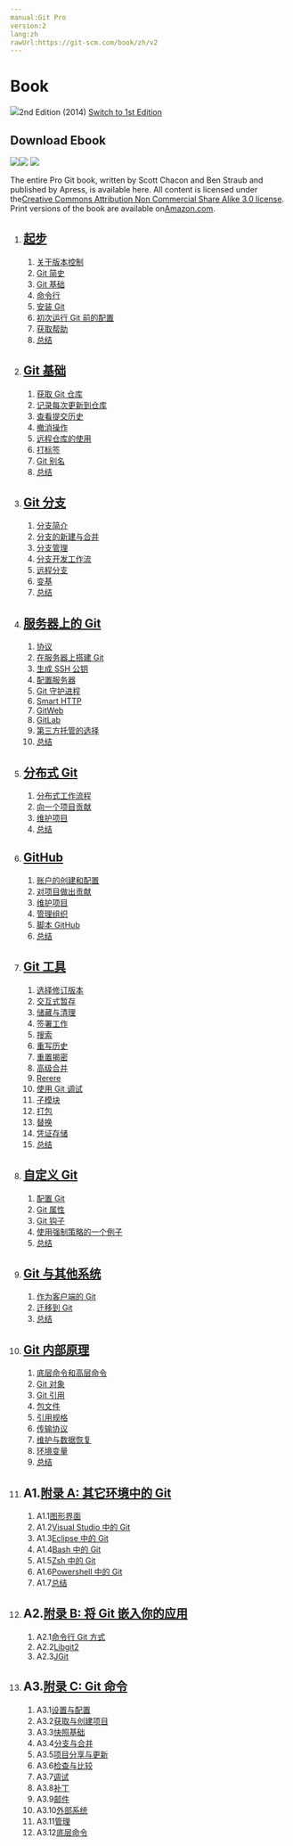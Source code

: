 ```yaml
---
manual:Git Pro
version:2
lang:zh
rawUrl:https://git-scm.com/book/zh/v2
---
```



# Book
![](%478.png "")2nd Edition (2014)
[Switch to 1st Edition](%484 "")

## Download Ebook
[![](%474.png "")](%485 "")[![](%475.png "")](%486 "")
[![](%477.png "")](%487 "")




The entire Pro Git book, written by Scott Chacon and Ben Straub and published by Apress, is available here. All content is licensed under the[Creative Commons Attribution Non Commercial Share Alike 3.0 license](%488 ""). Print versions of the book are available on[Amazon.com](%489 "").


1. ## [起步](%490 "")

	1. [关于版本控制](%490 "")
	1. [Git 简史](%491 "")
	1. [Git 基础](%492 "")
	1. [命令行](%493 "")
	1. [安装 Git](%494 "")
	1. [初次运行 Git 前的配置](%495 "")
	1. [获取帮助](%496 "")
	1. [总结](%497 "")
1. ## [Git 基础](%498 "")

	1. [获取 Git 仓库](%498 "")
	1. [记录每次更新到仓库](%499 "")
	1. [查看提交历史](%500 "")
	1. [撤消操作](%501 "")
	1. [远程仓库的使用](%502 "")
	1. [打标签](%503 "")
	1. [Git 别名](%504 "")
	1. [总结](%505 "")
1. ## [Git 分支](%506 "")

	1. [分支简介](%506 "")
	1. [分支的新建与合并](%507 "")
	1. [分支管理](%508 "")
	1. [分支开发工作流](%509 "")
	1. [远程分支](%510 "")
	1. [变基](%511 "")
	1. [总结](%512 "")
1. ## [服务器上的 Git](%513 "")

	1. [协议](%513 "")
	1. [在服务器上搭建 Git](%514 "")
	1. [生成 SSH 公钥](%515 "")
	1. [配置服务器](%516 "")
	1. [Git 守护进程](%517 "")
	1. [Smart HTTP](%518 "")
	1. [GitWeb](%519 "")
	1. [GitLab](%520 "")
	1. [第三方托管的选择](%521 "")
	1. [总结](%522 "")
1. ## [分布式 Git](%523 "")

	1. [分布式工作流程](%523 "")
	1. [向一个项目贡献](%524 "")
	1. [维护项目](%525 "")
	1. [总结](%526 "")
1. ## [GitHub](%527 "")

	1. [账户的创建和配置](%527 "")
	1. [对项目做出贡献](%528 "")
	1. [维护项目](%529 "")
	1. [管理组织](%530 "")
	1. [脚本 GitHub](%531 "")
	1. [总结](%532 "")
1. ## [Git 工具](%533 "")

	1. [选择修订版本](%533 "")
	1. [交互式暂存](%534 "")
	1. [储藏与清理](%535 "")
	1. [签署工作](%536 "")
	1. [搜索](%537 "")
	1. [重写历史](%538 "")
	1. [重置揭密](%539 "")
	1. [高级合并](%540 "")
	1. [Rerere](%541 "")
	1. [使用 Git 调试](%542 "")
	1. [子模块](%543 "")
	1. [打包](%544 "")
	1. [替换](%545 "")
	1. [凭证存储](%546 "")
	1. [总结](%547 "")
1. ## [自定义 Git](%548 "")

	1. [配置 Git](%548 "")
	1. [Git 属性](%549 "")
	1. [Git 钩子](%550 "")
	1. [使用强制策略的一个例子](%551 "")
	1. [总结](%552 "")
1. ## [Git 与其他系统](%553 "")

	1. [作为客户端的 Git](%553 "")
	1. [迁移到 Git](%554 "")
	1. [总结](%555 "")
1. ## [Git 内部原理](%556 "")

	1. [底层命令和高层命令](%556 "")
	1. [Git 对象](%557 "")
	1. [Git 引用](%558 "")
	1. [包文件](%559 "")
	1. [引用规格](%560 "")
	1. [传输协议](%561 "")
	1. [维护与数据恢复](%562 "")
	1. [环境变量](%563 "")
	1. [总结](%564 "")
1. ## A1.[附录 A: 其它环境中的 Git](%565 "")

	1. A1.1[图形界面](%565 "")
	1. A1.2[Visual Studio 中的 Git](%566 "")
	1. A1.3[Eclipse 中的 Git](%567 "")
	1. A1.4[Bash 中的 Git](%568 "")
	1. A1.5[Zsh 中的 Git](%569 "")
	1. A1.6[Powershell 中的 Git](%570 "")
	1. A1.7[总结](%571 "")
1. ## A2.[附录 B: 将 Git 嵌入你的应用](%572 "")

	1. A2.1[命令行 Git 方式](%572 "")
	1. A2.2[Libgit2](%573 "")
	1. A2.3[JGit](%574 "")
1. ## A3.[附录 C: Git 命令](%575 "")

	1. A3.1[设置与配置](%575 "")
	1. A3.2[获取与创建项目](%576 "")
	1. A3.3[快照基础](%577 "")
	1. A3.4[分支与合并](%578 "")
	1. A3.5[项目分享与更新](%579 "")
	1. A3.6[检查与比较](%580 "")
	1. A3.7[调试](%581 "")
	1. A3.8[补丁](%582 "")
	1. A3.9[邮件](%583 "")
	1. A3.10[外部系统](%584 "")
	1. A3.11[管理](%585 "")
	1. A3.12[底层命令](%586 "")

